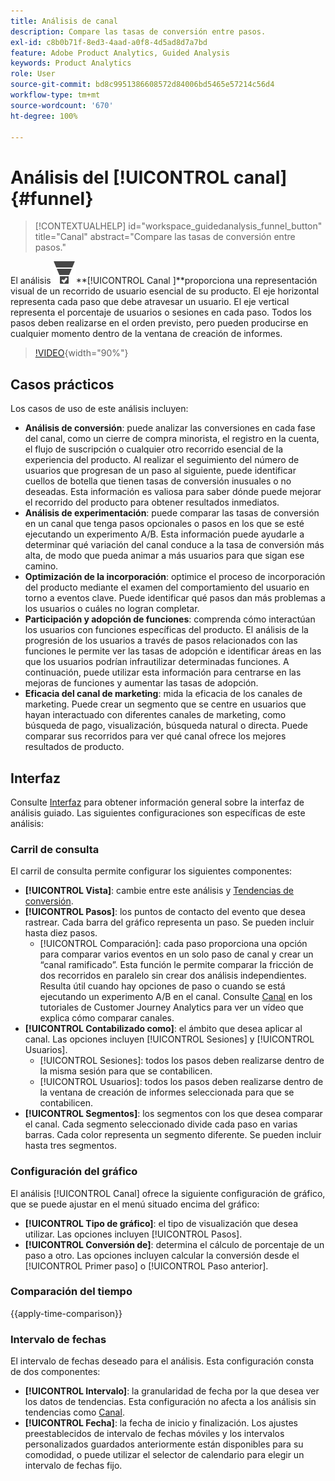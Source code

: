 ```yaml
---
title: Análisis de canal
description: Compare las tasas de conversión entre pasos.
exl-id: c8b0b71f-8ed3-4aad-a0f8-4d5ad8d7a7bd
feature: Adobe Product Analytics, Guided Analysis
keywords: Product Analytics
role: User
source-git-commit: bd8c9951386608572d84006bd5465e57214c56d4
workflow-type: tm+mt
source-wordcount: '670'
ht-degree: 100%

---
```


# Análisis del [!UICONTROL canal] {#funnel}

<!-- markdownlint-disable MD034 -->

>[!CONTEXTUALHELP]
>id="workspace_guidedanalysis_funnel_button"
>title="Canal"
>abstract="Compare las tasas de conversión entre pasos."

<!-- markdownlint-enable MD034 -->

El análisis ![Canal de conversión](/help/assets/icons/ConversionFunnel.svg)**[!UICONTROL Canal ]**proporciona una representación visual de un recorrido de usuario esencial de su producto. El eje horizontal representa cada paso que debe atravesar un usuario. El eje vertical representa el porcentaje de usuarios o sesiones en cada paso. Todos los pasos deben realizarse en el orden previsto, pero pueden producirse en cualquier momento dentro de la ventana de creación de informes.

>[!VIDEO](https://video.tv.adobe.com/v/3421663/?quality=12&learn=on){width="90%"}

## Casos prácticos

Los casos de uso de este análisis incluyen:

* **Análisis de conversión**: puede analizar las conversiones en cada fase del canal, como un cierre de compra minorista, el registro en la cuenta, el flujo de suscripción o cualquier otro recorrido esencial de la experiencia del producto. Al realizar el seguimiento del número de usuarios que progresan de un paso al siguiente, puede identificar cuellos de botella que tienen tasas de conversión inusuales o no deseadas. Esta información es valiosa para saber dónde puede mejorar el recorrido del producto para obtener resultados inmediatos.
* **Análisis de experimentación**: puede comparar las tasas de conversión en un canal que tenga pasos opcionales o pasos en los que se esté ejecutando un experimento A/B. Esta información puede ayudarle a determinar qué variación del canal conduce a la tasa de conversión más alta, de modo que pueda animar a más usuarios para que sigan ese camino.
* **Optimización de la incorporación**: optimice el proceso de incorporación del producto mediante el examen del comportamiento del usuario en torno a eventos clave. Puede identificar qué pasos dan más problemas a los usuarios o cuáles no logran completar.
* **Participación y adopción de funciones**: comprenda cómo interactúan los usuarios con funciones específicas del producto. El análisis de la progresión de los usuarios a través de pasos relacionados con las funciones le permite ver las tasas de adopción e identificar áreas en las que los usuarios podrían infrautilizar determinadas funciones. A continuación, puede utilizar esta información para centrarse en las mejoras de funciones y aumentar las tasas de adopción.
* **Eficacia del canal de marketing**: mida la eficacia de los canales de marketing. Puede crear un segmento que se centre en usuarios que hayan interactuado con diferentes canales de marketing, como búsqueda de pago, visualización, búsqueda natural o directa. Puede comparar sus recorridos para ver qué canal ofrece los mejores resultados de producto.

## Interfaz

Consulte [Interfaz](../overview.md#interface) para obtener información general sobre la interfaz de análisis guiado. Las siguientes configuraciones son específicas de este análisis:

### Carril de consulta

El carril de consulta permite configurar los siguientes componentes:

* **[!UICONTROL Vista]**: cambie entre este análisis y [Tendencias de conversión](conversion-trends.md).
* **[!UICONTROL Pasos]**: los puntos de contacto del evento que desea rastrear. Cada barra del gráfico representa un paso. Se pueden incluir hasta diez pasos.
   * [!UICONTROL Comparación]: cada paso proporciona una opción para comparar varios eventos en un solo paso de canal y crear un “canal ramificado”. Esta función le permite comparar la fricción de dos recorridos en paralelo sin crear dos análisis independientes. Resulta útil cuando hay opciones de paso o cuando se está ejecutando un experimento A/B en el canal. Consulte [Canal](https://experienceleague.adobe.com/es/docs/customer-journey-analytics-learn/tutorials/guided-analysis/funnel) en los tutoriales de Customer Journey Analytics para ver un vídeo que explica cómo comparar canales.
* **[!UICONTROL Contabilizado como]**: el ámbito que desea aplicar al canal. Las opciones incluyen [!UICONTROL Sesiones] y [!UICONTROL Usuarios].
   * [!UICONTROL Sesiones]: todos los pasos deben realizarse dentro de la misma sesión para que se contabilicen.
   * [!UICONTROL Usuarios]: todos los pasos deben realizarse dentro de la ventana de creación de informes seleccionada para que se contabilicen.
* **[!UICONTROL Segmentos]**: los segmentos con los que desea comparar el canal. Cada segmento seleccionado divide cada paso en varias barras. Cada color representa un segmento diferente. Se pueden incluir hasta tres segmentos.

### Configuración del gráfico

El análisis [!UICONTROL Canal] ofrece la siguiente configuración de gráfico, que se puede ajustar en el menú situado encima del gráfico:

* **[!UICONTROL Tipo de gráfico]**: el tipo de visualización que desea utilizar. Las opciones incluyen [!UICONTROL Pasos].
* **[!UICONTROL Conversión de]**: determina el cálculo de porcentaje de un paso a otro. Las opciones incluyen calcular la conversión desde el [!UICONTROL Primer paso] o [!UICONTROL Paso anterior].

### Comparación del tiempo

{{apply-time-comparison}}



### Intervalo de fechas

El intervalo de fechas deseado para el análisis. Esta configuración consta de dos componentes:

* **[!UICONTROL Intervalo]**: la granularidad de fecha por la que desea ver los datos de tendencias. Esta configuración no afecta a los análisis sin tendencias como [Canal](funnel.md).
* **[!UICONTROL Fecha]**: la fecha de inicio y finalización. Los ajustes preestablecidos de intervalo de fechas móviles y los intervalos personalizados guardados anteriormente están disponibles para su comodidad, o puede utilizar el selector de calendario para elegir un intervalo de fechas fijo.

<!--
## Example

See below for an example of the analysis.

![Funnel time compare](../assets/funnel-compare.png)

-->
